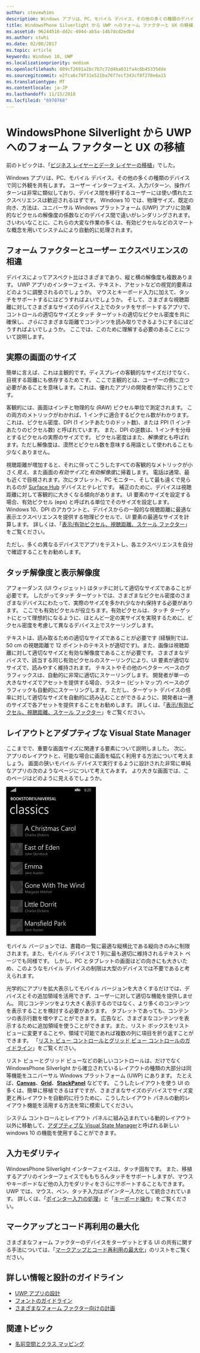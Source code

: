 ```yaml
---
author: stevewhims
description: Windows アプリは、PC、モバイル デバイス、その他の多くの種類のデバイスで同じ外観を共有します。 ユーザー インターフェイス、入力パターン、操作パターンは非常に類似しており、デバイス間を移行するユーザーには使い慣れたエクスペリエンスは歓迎されるはずです。
title: WindowsPhone Silverlight から UWP へのフォーム ファクターと UX の移植
ms.assetid: 96244516-dd2c-494d-ab5a-14b7dcd2edbd
ms.author: stwhi
ms.date: 02/08/2017
ms.topic: article
keywords: Windows 10, UWP
ms.localizationpriority: medium
ms.openlocfilehash: 809cf2691a2bc7b7c72d4ba031fa4c6b45335dde
ms.sourcegitcommit: e2fca6c79f31e521ba76f7ecf343cf8f278e6a15
ms.translationtype: MT
ms.contentlocale: ja-JP
ms.lasthandoff: 11/15/2018
ms.locfileid: "6970768"
---
```

#  <a name="porting-windowsphone-silverlight-to-uwp-for-form-factor-and-ux"></a>WindowsPhone Silverlight から UWP へのフォーム ファクターと UX の移植


前のトピックは、「[ビジネス レイヤーとデータ レイヤーの移植](wpsl-to-uwp-business-and-data.md)」でした。

Windows アプリは、PC、モバイル デバイス、その他の多くの種類のデバイスで同じ外観を共有します。 ユーザー インターフェイス、入力パターン、操作パターンは非常に類似しており、デバイス間を移行するユーザーには使い慣れたエクスペリエンスは歓迎されるはずです。 Windows 10 では、物理サイズ、既定の向き、方法は、ユニバーサル Windows プラットフォーム (UWP) アプリに効果的なピクセルの解像度の係数などのデバイス間で違いがレンダリングされます。 さいわいなことに、これらの大変な作業の多くは、有効ピクセルなどのスマートな概念を用いてシステムにより自動的に処理されます。

## <a name="different-form-factors-and-user-experience"></a>フォーム ファクターとユーザー エクスペリエンスの相違

デバイスによってアスペクト比はさまざまであり、縦と横の解像度も複数あります。 UWP アプリのインターフェイス、テキスト、アセットなどの視覚的要素はどのように調整されるのでしょうか。 マウスとキーボード入力に加えて、タッチをサポートするにはどうすればよいでしょうか。 そして、さまざまな視聴距離に対してさまざまなサイズのデバイス上でのタッチをサポートするアプリで、コントロールの適切なサイズとタッチ ターゲットの適切なピクセル密度を共に確保し、*さらに*さまざまな距離でコンテンツを読み取りできるようにするにはどうすればよいでしょうか。 ここでは、このために理解する必要のあることについて説明します。

## <a name="what-is-the-size-of-a-screen-really"></a>実際の画面のサイズ

簡単に言えば、これは主観的です。ディスプレイの客観的なサイズだけでなく、目視する距離にも依存するためです。 ここで主観的とは、ユーザーの側に立つ必要があることを意味します。これは、優れたアプリの開発者が常に行うことです。

客観的には、画面はインチと物理的な (RAW) ピクセル単位で測定されます。 この両方のメトリックがわかれば、1 インチに適合するピクセル数がわかります。 これは、ピクセル密度、DPI (1 インチあたりのドット数)、または PPI (1 インチあたりのピクセル数) と呼ばれています。 また、DPI の逆数は、1 インチを分母とするピクセルの実際のサイズです。 ピクセル密度はまた、*解像度*とも呼ばれます。ただし解像度は、漠然とピクセル数を意味する用語として使われることも少なくありません。

視聴距離が増加すると、それに伴ってこうしたすべての客観的なメトリックが小さく*見え*、また画面の*有効サイズ*と*有効解像度*に帰着します。 電話は通常、最も近くで目視されます。次にタブレット、PC モニター、そして最も遠くで見られるのが [Surface Hub](http://www.microsoft.com/microsoft-surface-hub) デバイスとテレビです。 補正のために、デバイスは視聴距離に対して客観的に大きくなる傾向があります。 UI 要素のサイズを設定する場合、有効ピクセル (epx) と呼ばれる単位でそのサイズを設定します。 Windows 10、DPI のアカウントと、デバイスからの一般的な視聴距離に最適な表示エクスペリエンスを提供する物理ピクセルで、UI 要素の最適なサイズを計算します。 詳しくは、「[表示/有効ピクセル、視聴距離、スケール ファクター](wpsl-to-uwp-porting-xaml-and-ui.md)」をご覧ください。

ただし、多くの異なるデバイスでアプリをテストし、各エクスペリエンスを自分で確認することをお勧めします。

## <a name="touch-resolution-and-viewing-resolution"></a>タッチ解像度と表示解像度

アフォーダンス (UI ウィジェット) はタッチに対して適切なサイズであることが必要です。 したがってタッチ ターゲットでは、さまざまなピクセル密度のさまざまなデバイスにわたって、実際のサイズを多かれ少なかれ保持する必要があります。 ここでも有効ピクセルが役立ちます。有効ピクセルは、タッチ ターゲットにとって理想的になるように、ほとんど一定の実サイズを実現するために、ピクセル密度を考慮して異なるデバイス上でスケーリングします。

テキストは、読み取るための適切なサイズであることが必要です (経験則では、50 cm の視聴距離で 12 ポイントのテキストが適切です)。また、画像は視聴距離に対して適切なサイズと有効な解像度であることが必要です。 さまざまなデバイスで、該当する同じ有効ピクセルのスケーリングにより、UI 要素が適切なサイズで、読みやすく維持されます。 テキストやその他のベクター ベースのグラフィックスは、自動的に非常に適切にスケーリングします。 開発者が単一の大きなサイズでアセットを提供する場合、ラスター (ビットマップ) ベースのグラフィックも自動的にスケーリングします。 ただし、ターゲット デバイスの倍率に対して適切なサイズを自動的に読み込むことができるように、開発者は一連のサイズで各アセットを提供することをお勧めします。 詳しくは、「[表示/有効ピクセル、視聴距離、スケール ファクター](wpsl-to-uwp-porting-xaml-and-ui.md)」をご覧ください。

## <a name="layout-and-adaptive-visual-state-manager"></a>レイアウトとアダプティブな Visual State Manager

ここまでで、重要な画面サイズに関連する要素について説明しました。 次に、アプリのレイアウトと、可能な場合に画面を幅広く利用する方法について考えましょう。 画面の狭いモバイル デバイスで実行するように設計された非常に単純なアプリの次のようなページについて考えてみます。 より大きな画面では、このページはどのように見えるでしょうか。

![移植された Windows Phone ストア アプリ](images/wpsl-to-uwp-case-studies/c01-04-uni-phone-app-ported.png)

モバイル バージョンでは、書籍の一覧に最適な縦横比である縦向きのみに制限されます。また、モバイル デバイスで 1 列に最も適切に維持されるテキスト ページでも同様です。 しかし、PC とタブレットの画面はどの向きにも大きいため、このようなモバイル デバイスの制限は大型のデバイスでは不要であると考えられます。

光学的にアプリを拡大表示してモバイル バージョンを大きくするだけでは、デバイスとその追加領域を活用できず、ユーザーに対して適切な機能を提供しません。 同じコンテンツをより大きく表示するのではなく、より多くのコンテンツを表示することを検討する必要があります。 タブレットであっても、コンテンツの表示行数を増やすことができます。 広告など、さまざまなコンテンツを表示するために追加領域を使うことができます。また、リスト ボックスをリスト ビューに変更することや、領域で可能であれば複数の列に項目を折り返すことができます。 「[リスト ビュー コントロールとグリッド ビュー コントロールのガイドライン](https://msdn.microsoft.com/library/windows/apps/mt186889)」をご覧ください。

リスト ビューとグリッド ビューなどの新しいコントロールは、だけでなく WindowsPhone Silverlight から確立されているレイアウトの種類の大部分は同等機能をユニバーサル Windows プラットフォーム (UWP) にあります。 たとえば、[**Canvas**](https://msdn.microsoft.com/library/windows/apps/br209267)、[**Grid**](https://msdn.microsoft.com/library/windows/apps/br242704)、[**StackPanel**](https://msdn.microsoft.com/library/windows/apps/br209635) などです。 こうしたレイアウトを使う UI の多くは、簡単に移植できるはずですが、さまざまなサイズのデバイスでサイズ変更と再レイアウトを自動的に行うために、こうしたレイアウト パネルの動的レイアウト機能を活用する方法を常に模索してください。

システム コントロールとレイアウト パネルに組み込まれている動的レイアウト以外に移動して、[アダプティブな Visual State Manager](wpsl-to-uwp-porting-xaml-and-ui.md)と呼ばれる新しい windows 10 の機能を使用することができます。

## <a name="input-modalities"></a>入力モダリティ

WindowsPhone Silverlight インターフェイスは、タッチ固有です。 また、移植するアプリのインターフェイスでももちろんタッチをサポートしますが、マウスやキーボードなど他の入力モダリティをさらにサポートすることもできます。 UWP では、マウス、ペン、タッチ入力は*ポインター入力*として統合されています。 詳しくは、「[ポインター入力の処理](https://msdn.microsoft.com/library/windows/apps/mt404610)」と「[キーボード操作](https://msdn.microsoft.com/library/windows/apps/mt185607)」をご覧ください。

## <a name="maximizing-markup-and-code-re-use"></a>マークアップとコード再利用の最大化

さまざまなフォーム ファクターのデバイスをターゲットとする UI の共有に関する手法については、「[マークアップとコード再利用の最大化](wpsl-to-uwp-porting-to-a-uwp-project.md)」のリストをご覧ください。

## <a name="more-info-and-design-guidelines"></a>詳しい情報と設計のガイドライン

-   [UWP アプリの設計](http://dev.windows.com/design)
-   [フォントのガイドライン](https://msdn.microsoft.com/library/windows/apps/hh700394)
-   [さまざまなフォーム ファクター向けの計画](https://msdn.microsoft.com/library/windows/apps/dn958435)

## <a name="related-topics"></a>関連トピック

* [名前空間とクラス マッピング](wpsl-to-uwp-namespace-and-class-mappings.md)

